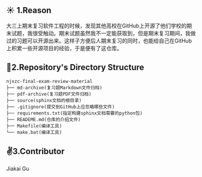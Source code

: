 ## :sunny:  1.Reason

大三上期末复习软件工程的时候，发现其他高校在GitHub上开源了他们学校的期末试题，我很受触动。期末试题虽然我不一定能获取到，但是期末复习期间，我做过的习题可以开源出来。这样子方便后人期末复习的同时，也能给自己在GitHub上积累一些开源项目的经验，于是便有了这仓库。



## :page_with_curl:2.Repository's Directory Structure

```
njxzc-final-exam-review-material
├── md-archive(复习题Markdown文件归档)
├── pdf-archive(复习题PDF文件归档)
├── source(sphinx文档的根目录)
├── .gitignore(提交到GitHub上应忽略哪些文件)
├── requirements.txt(指定构建sphinx文档需要的python包)
├── READEME.md(仓库的介绍文件)
├── Makefile(编译工具)
└── make.bat(编译工具)
```



## :v:3.Contributor

Jiakai Gu

